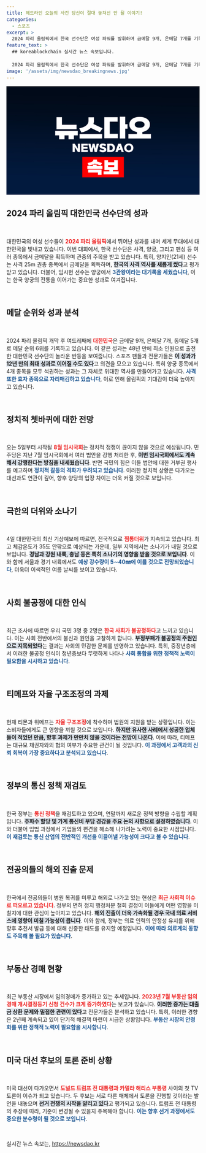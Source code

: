 ```yaml
---
title: 헤드라인 오늘의 사건 당신이 절대 놓쳐선 안 될 이야기!
categories:
  - 스포츠
excerpt: >
  2024 파리 올림픽에서 한국 선수단은 여성 파워를 발휘하며 금메달 9개, 은메달 7개를 기록, 메달 순위 6위에 올라! 양궁과 사격에서 신기록을 세우며 기적의 반등을 알렸다. 클릭해 더 많은 소식을 확인하세요!
feature_text: >
  ## koreablockchain 실시간 뉴스 속보입니다.

  2024 파리 올림픽에서 한국 선수단은 여성 파워를 발휘하며 금메달 9개, 은메달 7개를 기록, 메달 순위 6위에 올라! 양궁과 사격에서 신기록을 세우며 기적의 반등을 알렸다. 클릭해 더 많은 소식을 확인하세요!
image: '/assets/img/newsdao_breakingnews.jpg'
---
```


<p><img src="/assets/img/newsdao_breakingnews.jpg" alt="koreablockchain 속보" /></p>

<h2 data-ke-size="size26">2024 파리 올림픽 대한민국 선수단의 성과</h2>

<p data-ke-size="size16">&nbsp;</p>

<p>대한민국의 여성 선수들이 <b><span style="color: #ee2323;">2024 파리 올림픽</span></b>에서 뛰어난 성과를 내며 세계 무대에서 대한민국을 빛내고 있습니다. 이번 대회에서, 한국 선수단은 사격, 양궁, 그리고 펜싱 등 여러 종목에서 금메달을 획득하며 관중의 주목을 받고 있습니다. 특히, 양지인(21세) 선수는 사격 25m 권총 종목에서 금메달을 획득하며, <b><span style="background-color: #21538527;">한국의 사격 역사를 새롭게 썼다</span></b>고 평가받고 있습니다. 더불어, 임시현 선수는 양궁에서 <b><span style="color: #1a5490;">3관왕이라는 대기록을 세웠습니다</span></b>, 이는 한국 양궁의 전통을 이어가는 중요한 성과로 여겨집니다. </p>

<p data-ke-size="size16">&nbsp;</p>

<h2 data-ke-size="size26">메달 순위와 성과 분석</h2>

<p data-ke-size="size16">&nbsp;</p>

<p>2024 파리 올림픽 개막 후 여드레째에 <b><span style="color: #ee2323;">대한민국</span></b>은 금메달 9개, 은메달 7개, 동메달 5개로 메달 순위 6위를 기록하고 있습니다. 이 같은 성과는 48년 만에 최소 인원으로 출전한 대한민국 선수단의 놀라운 반등을 보여줍니다. 스포츠 팬들과 전문가들은 <b><span style="background-color: #21538527;">이 성과가 12년 만의 최대 성과로 이어질 수도 있다</span></b>고 의견을 모으고 있습니다. 특히 양궁 종목에서 4개 종목을 모두 석권하는 성과는 그 자체로 위대한 역사를 만들어가고 있습니다. <b><span style="color: #1a5490;">사격 또한 효자 종목으로 자리매김하고 있습니다</span></b>, 이로 인해 올림픽의 기대감이 더욱 높아지고 있습니다.</p>

<p data-ke-size="size16">&nbsp;</p>

<h2 data-ke-size="size26">정치적 쳇바퀴에 대한 전망</h2>

<p data-ke-size="size16">&nbsp;</p>

<p>오는 5일부터 시작될 <b><span style="color: #ee2323;">8월 임시국회</span></b>는 정치적 정쟁이 끊이지 않을 것으로 예상됩니다. 민주당은 지난 7월 임시국회에서 여러 법안을 강행 처리한 후, <b><span style="background-color: #21538527;">이번 임시국회에서도 계속해서 강행한다는 방침을 내세웠습니다</span></b>. 반면 국민의 힘은 이들 법안에 대한 거부권 행사를 예고하며 <b><span style="color: #1a5490;">정치적 갈등의 격화가 우려되고 있습니다</span></b>. 이러한 정치적 상황은 다가오는 대선과도 연관이 깊어, 향후 양당의 입장 차이는 더욱 커질 것으로 보입니다.</p>

<p data-ke-size="size16">&nbsp;</p>

<h2 data-ke-size="size26">극한의 더위와 소나기</h2>

<p data-ke-size="size16">&nbsp;</p>

<p>4일 대한민국의 최신 기상예보에 따르면, 전국적으로 <b><span style="color: #ee2323;">찜통더위</span></b>가 지속되고 있습니다. 최고 체감온도가 35도 안팎으로 예상되는 가운데, 일부 지역에서는 소나기가 내릴 것으로 보입니다. <b><span style="background-color: #21538527;">경남과 강원 내륙, 충남 등은 특히 소나기의 영향을 받을 것으로 보입니다</span></b>. 이와 함께 서울과 경기 내륙에서도 <b><span style="color: #1a5490;">예상 강수량이 5∼40㎜에 이를 것으로 전망되었습니다</span></b>, 더욱더 이색적인 여름 날씨를 보이고 있습니다.</p>

<p data-ke-size="size16">&nbsp;</p>

<h2 data-ke-size="size26">사회 불공정에 대한 인식</h2>

<p data-ke-size="size16">&nbsp;</p>

<p>최근 조사에 따르면 우리 국민 3명 중 2명은 <b><span style="color: #ee2323;">한국 사회가 불공정하다</span></b>고 느끼고 있습니다. 이는 사회 전반에서의 불신과 원인을 고찰하게 합니다. <b><span style="background-color: #21538527;">부정부패가 불공정의 주원인으로 지목되었다</span></b>는 결과는 사회의 민감한 문제를 반영하고 있습니다. 특히, 중장년층에서 이러한 불공정 인식이 청년층보다 뚜렷하게 나타나 <b><span style="color: #1a5490;">사회 통합을 위한 정책적 노력이 필요함을 시사하고 있습니다</span></b>.</p>

<p data-ke-size="size16">&nbsp;</p>

<h2 data-ke-size="size26">티메프와 자율 구조조정의 과제</h2>

<p data-ke-size="size16">&nbsp;</p>

<p>현재 티몬과 위메프는 <b><span style="color: #ee2323;">자율 구조조정</span></b>에 착수하며 법원의 지원을 받는 상황입니다. 이는 소비자들에게도 큰 영향을 끼칠 것으로 보입니다. <b><span style="background-color: #21538527;">하지만 유사한 사례에서 성공한 업체들이 적었던 만큼, 향후 과제가 만만치 않을 것이라는 전망이 나온다</span></b>. 이에 따라, 티메프는 대규모 채권자와의 협의 여부가 주요한 관건이 될 것입니다. <b><span style="color: #1a5490;">이 과정에서 고객과의 신뢰 회복이 가장 중요하다고 분석되고 있습니다</span></b>.</p>

<p data-ke-size="size16">&nbsp;</p>

<h2 data-ke-size="size26">정부의 통신 정책 재검토</h2>

<p data-ke-size="size16">&nbsp;</p>

<p>한국 정부는 <b><span style="color: #ee2323;">통신 정책</span></b>을 재검토하고 있으며, 연말까지 새로운 정책 방향을 수립할 계획입니다. <b><span style="background-color: #21538527;">주파수 할당 및 가계 통신비 부담 경감을 주요 논의 사항으로 설정하였습니다</span></b>. 이와 더불어 입법 과정에서 기업들의 편견을 해소해 나가려는 노력이 중요한 시점입니다. <b><span style="color: #1a5490;">이 재검토는 통신 산업의 전반적인 개선을 이끌어낼 가능성이 크다고 볼 수 있습니다</span></b>.</p>

<p data-ke-size="size16">&nbsp;</p>

<h2 data-ke-size="size26">전공의들의 해외 진출 문제</h2>

<p data-ke-size="size16">&nbsp;</p>

<p>한국에서 전공의들이 병원 복귀를 미루고 해외로 나가고 있는 현상은 <b><span style="color: #ee2323;">최근 사회적 이슈로 떠오르고 있습니다</span></b>. 정부의 면허 정지 행정처분 철회 결정이 이들에게 어떤 영향을 미칠지에 대한 관심이 높아지고 있습니다. <b><span style="background-color: #21538527;">해외 진출이 더욱 가속화될 경우 국내 의료 서비스에 영향이 미칠 가능성이 큽니다</span></b>. 이와 함께, 정부는 의료 인력의 안정성 유지를 위해 향후 추천서 발급 등에 대해 신중한 태도를 유지할 예정입니다. <b><span style="color: #1a5490;">이에 따라 의료계의 동향도 주목해 볼 필요가 있습니다</span></b>.</p>

<p data-ke-size="size16">&nbsp;</p>

<h2 data-ke-size="size26">부동산 경매 현황</h2>

<p data-ke-size="size16">&nbsp;</p>

<p>최근 부동산 시장에서 임의경매가 증가하고 있는 추세입니다. <b><span style="color: #ee2323;">2023년 7월 부동산 임의경매 개시결정등기 신청 건수가 크게 증가하였다</span></b>는 보고가 있습니다. <b><span style="background-color: #21538527;">이러한 증가는 대출금 상환 문제와 밀접한 관련이 있다</span></b>고 전문가들은 분석하고 있습니다. 특히, 이러한 경향은 2년째 계속되고 있어 단기적 해결책 마련이 시급한 상황입니다. <b><span style="color: #1a5490;">부동산 시장의 안정화를 위한 정책적 노력이 필요함을 시사합니다</span></b>.</p>

<p data-ke-size="size16">&nbsp;</p>

<h2 data-ke-size="size26">미국 대선 후보의 토론 준비 상황</h2>

<p data-ke-size="size16">&nbsp;</p>

<p>미국 대선이 다가오면서 <b><span style="color: #ee2323;">도널드 트럼프 전 대통령과 카멀라 해리스 부통령</span></b> 사이의 첫 TV토론이 이슈가 되고 있습니다. 두 후보는 서로 다른 매체에서 토론을 진행할 것이라는 발언을 내놓으며 <b><span style="background-color: #21538527;">선거 전쟁의 시작을 알리고 있다</span></b>고 평가되고 있습니다. 트럼프 전 대통령의 주장에 따라, 기준이 변경될 수 있을지 주목해야 합니다. <b><span style="color: #1a5490;">이는 향후 선거 과정에서도 중요한 분수령이 될 것으로 보입니다</span></b>.</p>

<p data-ke-size="size16">&nbsp;</p>
실시간 뉴스 속보는, <a href="https://newsdao.kr" rel="dofollow">https://newsdao.kr</a>


